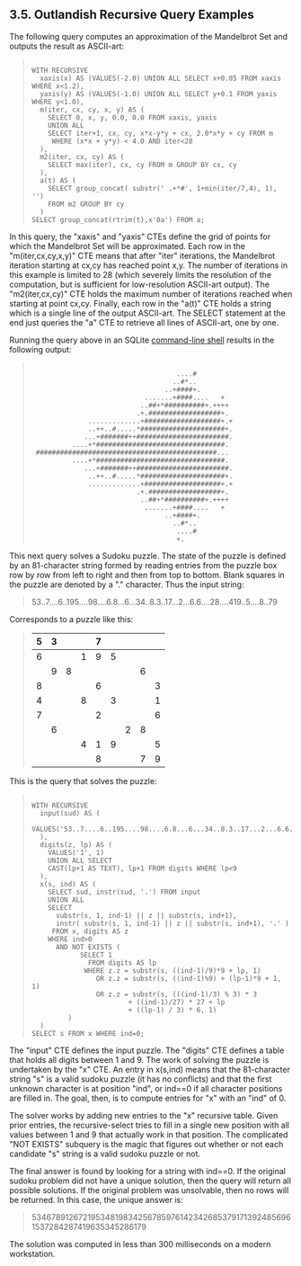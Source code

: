 ## 3\.5\. Outlandish Recursive Query Examples


The following query computes an approximation of the Mandelbrot Set
and outputs the result as ASCII\-art:




> ```
> 
> WITH RECURSIVE
>   xaxis(x) AS (VALUES(-2.0) UNION ALL SELECT x+0.05 FROM xaxis WHERE x<1.2),
>   yaxis(y) AS (VALUES(-1.0) UNION ALL SELECT y+0.1 FROM yaxis WHERE y<1.0),
>   m(iter, cx, cy, x, y) AS (
>     SELECT 0, x, y, 0.0, 0.0 FROM xaxis, yaxis
>     UNION ALL
>     SELECT iter+1, cx, cy, x*x-y*y + cx, 2.0*x*y + cy FROM m 
>      WHERE (x*x + y*y) < 4.0 AND iter<28
>   ),
>   m2(iter, cx, cy) AS (
>     SELECT max(iter), cx, cy FROM m GROUP BY cx, cy
>   ),
>   a(t) AS (
>     SELECT group_concat( substr(' .+*#', 1+min(iter/7,4), 1), '') 
>     FROM m2 GROUP BY cy
>   )
> SELECT group_concat(rtrim(t),x'0a') FROM a;
> 
> ```


In this query, the "xaxis" and "yaxis" CTEs define the grid of points for
which the Mandelbrot Set will be approximated. Each row in the
"m(iter,cx,cy,x,y)" CTE means that after "iter" iterations, the Mandelbrot
iteration starting at cx,cy has reached point x,y. The number of iterations
in this example is limited to 28 (which severely limits the resolution of
the computation, but is sufficient for low\-resolution ASCII\-art output).
The "m2(iter,cx,cy)" CTE holds the maximum number of iterations reached when
starting at point cx,cy.
Finally, each row in the "a(t)" CTE holds a string 
which is a single line of the output ASCII\-art.
The SELECT statement at the end just queries the "a" CTE to
retrieve all lines of ASCII\-art, one by one.



Running the query above in an SQLite [command\-line shell](cli.html) results
in the following output:




> ```
> 
>                                     ....#
>                                    ..#*..
>                                  ..+####+.
>                             .......+####....   +
>                            ..##+*##########+.++++
>                           .+.##################+.
>               .............+###################+.+
>               ..++..#.....*#####################+.
>              ...+#######++#######################.
>           ....+*################################.
>  #############################################...
>           ....+*################################.
>              ...+#######++#######################.
>               ..++..#.....*#####################+.
>               .............+###################+.+
>                           .+.##################+.
>                            ..##+*##########+.++++
>                             .......+####....   +
>                                  ..+####+.
>                                    ..#*..
>                                     ....#
>                                     +.
> 
> ```



This next query solves a Sudoku puzzle. The state of the puzzle is
defined by an 81\-character string formed by reading entries from the
puzzle box row by row from left to right and then from top to bottom.
Blank squares in the puzzle are denoted by a "." character. 
Thus the input string:




> 53\..7\....6\..195\....98\....6\.8\...6\...34\..8\.3\..17\...2\...6\.6\....28\....419\..5\....8\..79


Corresponds to a puzzle like this:




> | 5 | 3 |  |  | 7 |  |  |  |  |
> | --- | --- | --- | --- | --- | --- | --- | --- | --- |
> | 6 |  |  | 1 | 9 | 5 |  |  |  |
> |  | 9 | 8 |  |  |  |  | 6 |  |
> | 8 |  |  |  | 6 |  |  |  | 3 |
> | 4 |  |  | 8 |  | 3 |  |  | 1 |
> | 7 |  |  |  | 2 |  |  |  | 6 |
> |  | 6 |  |  |  |  | 2 | 8 |  |
> |  |  |  | 4 | 1 | 9 |  |  | 5 |
> |  |  |  |  | 8 |  |  | 7 | 9 |


This is the query that solves the puzzle:




> ```
> 
> WITH RECURSIVE
>   input(sud) AS (
>     VALUES('53..7....6..195....98....6.8...6...34..8.3..17...2...6.6....28....419..5....8..79')
>   ),
>   digits(z, lp) AS (
>     VALUES('1', 1)
>     UNION ALL SELECT
>     CAST(lp+1 AS TEXT), lp+1 FROM digits WHERE lp<9
>   ),
>   x(s, ind) AS (
>     SELECT sud, instr(sud, '.') FROM input
>     UNION ALL
>     SELECT
>       substr(s, 1, ind-1) || z || substr(s, ind+1),
>       instr( substr(s, 1, ind-1) || z || substr(s, ind+1), '.' )
>      FROM x, digits AS z
>     WHERE ind>0
>       AND NOT EXISTS (
>             SELECT 1
>               FROM digits AS lp
>              WHERE z.z = substr(s, ((ind-1)/9)*9 + lp, 1)
>                 OR z.z = substr(s, ((ind-1)%9) + (lp-1)*9 + 1, 1)
>                 OR z.z = substr(s, (((ind-1)/3) % 3) * 3
>                         + ((ind-1)/27) * 27 + lp
>                         + ((lp-1) / 3) * 6, 1)
>          )
>   )
> SELECT s FROM x WHERE ind=0;
> 
> ```


The "input" CTE defines the input puzzle.
The "digits" CTE defines a table that holds all digits between 1 and 9\.
The work of solving the puzzle is undertaken by the "x" CTE.
An entry in x(s,ind) means that the 81\-character string "s" is a valid
sudoku puzzle (it has no conflicts) and that the first unknown character
is at position "ind", or ind\=\=0 if all character positions are filled in.
The goal, then, is to compute entries for "x" with an "ind" of 0\.



The solver works by adding new entries to the "x" recursive table.
Given prior entries, the recursive\-select tries to fill in a single new
position with all values between 1 and 9 that actually work in that
position. The complicated "NOT EXISTS" subquery is the magic that
figures out whether or not each candidate "s" string is a valid
sudoku puzzle or not.



The final answer is found by looking for a string with ind\=\=0\.
If the original sudoku problem did not have a unique solution, then
the query will return all possible solutions. If the original problem
was unsolvable, then no rows will be returned. In this case, the unique
answer is:




> 534678912672195348198342567859761423426853791713924856961537284287419635345286179


The solution was computed in less than 300 milliseconds on a modern
workstation.




